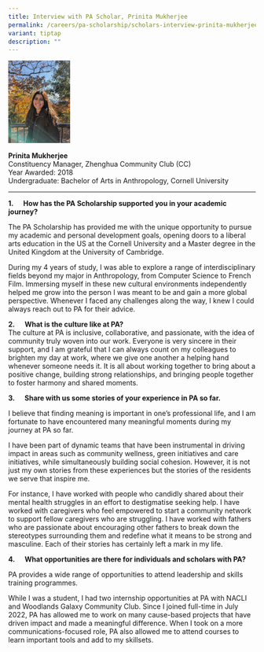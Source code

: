 ```yaml
---
title: Interview with PA Scholar, Prinita Mukherjee
permalink: /careers/pa-scholarship/scholars-interview-prinita-mukherjee/
variant: tiptap
description: ""
---
```

<p></p>
<div class="isomer-image-wrapper">
<img style="width: 25%;" height="auto" width="100%" alt="" src="/images/Careers/Photo___Prinita.jpg">
</div>
<p><strong>Prinita Mukherjee</strong> 
<br>Constituency Manager, Zhenghua Community Club (CC)
<br>Year Awarded: 2018
<br>Undergraduate: Bachelor of Arts in Anthropology, Cornell University</p>
<hr>
<p><strong>1.&nbsp;&nbsp;&nbsp;&nbsp;&nbsp; How has the PA Scholarship supported you in your academic journey?</strong>
</p>
<p>The PA Scholarship has provided me with the unique opportunity to pursue
my academic and personal development goals, opening doors to a liberal
arts education in the US at the Cornell University and a Master degree
in the United Kingdom at the University of Cambridge.</p>
<p>During my 4 years of study, I was able to explore a range of interdisciplinary
fields beyond my major in Anthropology, from Computer Science to French
Film. Immersing myself in these new cultural environments independently
helped me grow into the person I was meant to be and gain a more global
perspective. Whenever I faced any challenges along the way, I knew I could
always reach out to PA for their advice.</p>
<p></p>
<p><strong>2.&nbsp;&nbsp;&nbsp;&nbsp;&nbsp; What is the culture like at PA?</strong> 
<br>The culture at PA is inclusive, collaborative, and passionate, with the
idea of community truly woven into our work. Everyone is very sincere in
their support, and I am grateful that I can always count on my colleagues
to brighten my day at work, where we give one another a helping hand whenever
someone needs it. It is all about working together to bring about a positive
change, building strong relationships, and bringing people together to
foster harmony and shared moments.</p>
<p></p>
<p><strong>3.&nbsp;&nbsp;&nbsp;&nbsp;&nbsp; Share with us some stories of your experience in PA so far.</strong>
</p>
<p>I believe that finding meaning is important in one’s professional life,
and I am fortunate to have encountered many meaningful moments during my
journey at PA so far.</p>
<p>I have been part of dynamic teams that have been instrumental in driving
impact in areas such as community wellness, green initiatives and care
initiatives, while simultaneously building social cohesion. However, it
is not just my own stories from these experiences but the stories of the
residents we serve that inspire me.</p>
<p>For instance, I have worked with people who candidly shared about their
mental health struggles in an effort to destigmatise seeking help. I have
worked with caregivers who feel empowered to start a community network
to support fellow caregivers who are struggling. I have worked with fathers
who are passionate about encouraging other fathers to break down the stereotypes
surrounding them and redefine what it means to be strong and masculine.
Each of their stories has certainly left a mark in my life.</p>
<p></p>
<p><strong>4.&nbsp;&nbsp;&nbsp;&nbsp;&nbsp; What opportunities are there for individuals and scholars with PA?</strong>
</p>
<p>PA provides a wide range of opportunities to attend leadership and skills
training programmes.</p>
<p>While I was a student, I had two internship opportunities at PA with NACLI
and Woodlands Galaxy Community Club. Since I joined full-time in July 2022,
PA has allowed me to work on many cause-based projects that have driven
impact and made a meaningful difference. When I took on a more communications-focused
role, PA also allowed me to attend courses to learn important tools and
add to my skillsets.</p>